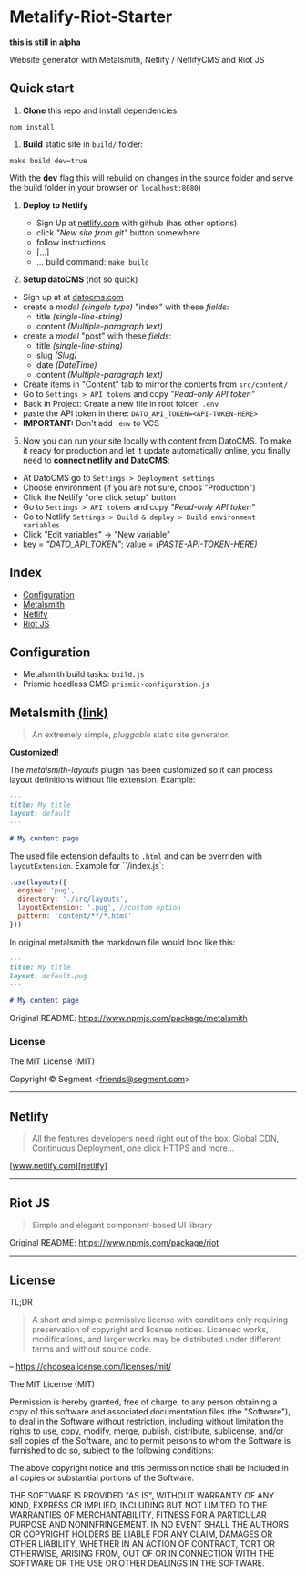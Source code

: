 # Metalify-Riot-Starter

**this is still in alpha**

Website generator with Metalsmith, Netlify / NetlifyCMS and Riot JS

## Quick start

1. **Clone** this repo and install dependencies:

  ```
  npm install
  ```

1. **Build** static site in `build/` folder:

  ```
  make build dev=true
  ```

  With the **dev** flag this will rebuild on changes in the source folder and serve the build folder in your browser on `localhost:8080`)

1. **Deploy to Netlify**

   - Sign Up at [netlify.com][netlify] with github (has other options)
   - click _"New site from git"_ button somewhere
   - follow instructions
    - […]
    - … build command: `make build`

1. **Setup datoCMS** (not so quick)

  - Sign up at at [datocms.com][dato]
  - create a *model (singele type)* "index" with these *fields*:
    - title *(single-line-string)*
    - content *(Multiple-paragraph text)*
  - create a *model* "post" with these *fields*:
    - title *(single-line-string)*
    - slug *(Slug)*
    - date *(DateTime)*
    - content *(Multiple-paragraph text)*
  - Create items in "Content" tab to mirror the contents from `src/content/`
  - Go to `Settings > API tokens` and copy *"Read-only API token"*
  - Back in Project: Create a new file in root folder: `.env`
  - paste the API token in there: `DATO_API_TOKEN=<API-TOKEN-HERE>`
  - **IMPORTANT:** Don't add `.env` to VCS

5. Now you can run your site locally with content from DatoCMS. To make it ready for production and let it update automatically online, you finally need to **connect netlify and DatoCMS**:
  - At DatoCMS go to `Settings > Deployment settings`
  - Choose environment (if you are not sure, choos "Production")
  - Click the Netlify "one click setup" button
  - Go to `Settings > API tokens` and copy *"Read-only API token"*
  - Go to Netlify `Settings > Build & deploy > Build environment variables`
  - Click "Edit variables" -> "New variable"
  - key = *"DATO_API_TOKEN"*; value = *(PASTE-API-TOKEN-HERE)*


## Index

- [Configuration]('#configuration')
- [Metalsmith]('#metalsmith')
- [Netlify]('#netlify')
- [Riot JS]('#riot-js')

## Configuration

- Metalsmith build tasks: `build.js`
- Prismic headless CMS: `prismic-configuration.js`

## Metalsmith [(link)](http://www.metalsmith.io)

> An extremely simple, _pluggable_ static site generator.

**Customized!**

The _metalsmith-layouts_ plugin has been customized so it can process layout definitions without file extension. Example:

```markdown
---
title: My title
layout: default
---

# My content page
```

The used file extension defaults to `.html` and can be overriden with `layoutExtension`. Example for ``/index.js`:

```Javascript
.use(layouts({
  engine: 'pug',
  directory: './src/layouts',
  layoutExtension: '.pug', //custom option
  pattern: 'content/**/*.html'
}))
```

In original metalsmith the markdown file would look like this:

```markdown
---
title: My title
layout: default.pug
---

# My content page
```

Original README: https://www.npmjs.com/package/metalsmith



### License

The MIT License (MIT)

Copyright &copy; Segment \<friends@segment.com\>

---

## Netlify

> All the features developers need right out of the box: Global CDN, Continuous Deployment, one click HTTPS and more…

[www.netlify.com][netlify]

---

## Riot JS

> Simple and elegant component-based UI library

Original README: https://www.npmjs.com/package/riot

---

## License

TL;DR

>A short and simple permissive license with conditions only requiring preservation of copyright and license notices. Licensed works, modifications, and larger works may be distributed under different terms and without source code.

– https://choosealicense.com/licenses/mit/

The MIT License (MIT)

Permission is hereby granted, free of charge, to any person obtaining a copy of this software and associated documentation files (the "Software"), to deal in the Software without restriction, including without limitation the rights to use, copy, modify, merge, publish, distribute, sublicense, and/or sell copies of the Software, and to permit persons to whom the Software is furnished to do so, subject to the following conditions:

The above copyright notice and this permission notice shall be included in all copies or substantial portions of the Software.

THE SOFTWARE IS PROVIDED "AS IS", WITHOUT WARRANTY OF ANY KIND, EXPRESS OR IMPLIED, INCLUDING BUT NOT LIMITED TO THE WARRANTIES OF MERCHANTABILITY, FITNESS FOR A PARTICULAR PURPOSE AND NONINFRINGEMENT. IN NO EVENT SHALL THE AUTHORS OR COPYRIGHT HOLDERS BE LIABLE FOR ANY CLAIM, DAMAGES OR OTHER LIABILITY, WHETHER IN AN ACTION OF CONTRACT, TORT OR OTHERWISE, ARISING FROM, OUT OF OR IN CONNECTION WITH THE SOFTWARE OR THE USE OR OTHER DEALINGS IN THE SOFTWARE.



[netlify]: https://www.netlify.com
[dato]: https://www.datocms.com
